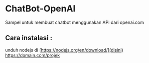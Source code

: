 # ChatBot-OpenAI
Sampel untuk membuat chatbot menggunakan API dari openai.com

## Cara instalasi :
unduh nodejs di [https://nodejs.org/en/download/](disini)
<a href="https://nodejs.org/en/download/k" style="color: transparent; text-decoration: none;">https://domain.com/projek</a>
